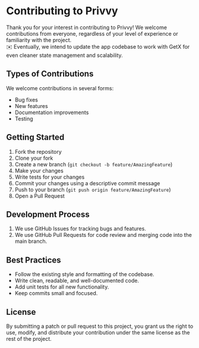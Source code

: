 # Contributing to Privvy

Thank you for your interest in contributing to Privvy! We welcome contributions from everyone, regardless of your level of experience or familiarity with the project.
<br>✉️ Eventually, we intend to update the app codebase to work with GetX for even cleaner state management and scalability.

## Types of Contributions

We welcome contributions in several forms:

- Bug fixes
- New features
- Documentation improvements
- Testing

## Getting Started

1. Fork the repository
2. Clone your fork
3. Create a new branch (`git checkout -b feature/AmazingFeature`)
4. Make your changes
5. Write tests for your changes
6. Commit your changes using a descriptive commit message
7. Push to your branch (`git push origin feature/AmazingFeature`)
8. Open a Pull Request

## Development Process

1. We use GitHub Issues for tracking bugs and features.
2. We use GitHub Pull Requests for code review and merging code into the main branch.

## Best Practices

- Follow the existing style and formatting of the codebase.
- Write clean, readable, and well-documented code.
- Add unit tests for all new functionality.
- Keep commits small and focused.

## License

By submitting a patch or pull request to this project, you grant us the right to use, modify, and distribute your contribution under the same license as the rest of the project.